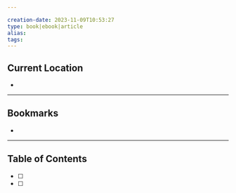```yaml
---

creation-date: 2023-11-09T10:53:27 
type: book|ebook|article
alias: 
tags:
---
```


## Current Location
- 

---
## Bookmarks 
- 

---
## Table of Contents
- [ ] 
- [ ] 
